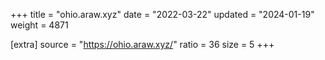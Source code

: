 +++
title = "ohio.araw.xyz"
date = "2022-03-22"
updated = "2024-01-19"
weight = 4871

[extra]
source = "https://ohio.araw.xyz/"
ratio = 36
size = 5
+++
